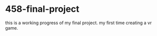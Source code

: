 # 458-final-project
this is a working progress of my final project. my first time creating a vr game.

